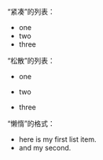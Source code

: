 “紧凑”的列表：

<!-- 列表前必须添加空行 -->
* one
* two
* three
  
“松散”的列表：

* one

* two

* three

“懒惰”的格式：

* here is my first
  list item.
* and my second.